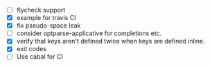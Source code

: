 - [ ] flycheck support
- [x] example for travis CI
- [x] fix pseudo-space leak
- [ ] consider optparse-applicative for completions etc.
- [x] verify that keys aren't defined twice when keys are defined
  inline.
- [x] exit codes
- [ ] Use cabal for CI
